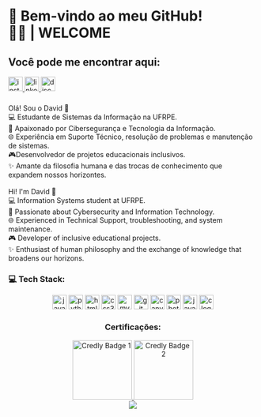 <h1 align="left">🎩  Bem-vindo ao meu GitHub! <br>👋🏼 | WELCOME</h1>

<h2 align="left">Você pode me encontrar aqui:</h2>

<div align="left">
  <a href="https://www.instagram.com/seuperfil/" target="_blank">
    <img src="https://img.shields.io/static/v1?message=Instagram&logo=instagram&label=&color=E4405F&logoColor=white&labelColor=&style=for-the-badge" height="29" alt="instagram logo"  />
  </a>
  <a href="https://www.linkedin.com/in/davidantoniodacosta/" target="_blank">
    <img src="https://img.shields.io/static/v1?message=LinkedIn&logo=linkedin&label=&color=0077B5&logoColor=white&labelColor=&style=for-the-badge" height="29" alt="linkedin logo"  />
  </a>
  <img src="https://img.shields.io/static/v1?message=Discord&logo=discord&label=&color=7289DA&logoColor=white&labelColor=&style=for-the-badge" height="29" alt="discord logo"  />
</div>

<h3 align="left"></h3>

###

<p align="left">Olá! Sou o David 👋<br>💻 Estudante de Sistemas da Informação na UFRPE.<br>🔐 Apaixonado por Cibersegurança e Tecnologia da Informação.<br>🌐 Experiência em Suporte Técnico, resolução de problemas e manutenção de sistemas.<br>🎮Desenvolvedor de projetos educacionais inclusivos.<br>✨ Amante da filosofia humana e das trocas de conhecimento que expandem nossos horizontes.<br><br>Hi! I'm David 👋<br>💻 Information Systems student at UFRPE.<br>🔐 Passionate about Cybersecurity and Information Technology.<br>🌐 Experienced in Technical Support, troubleshooting, and system maintenance.<br>🎮 Developer of inclusive educational projects.<br>✨ Enthusiast of human philosophy and the exchange of knowledge that broadens our horizons.</p>

<h3 align="left">💻 Tech Stack:</h3>

<div align="center">
  <img src="https://img.shields.io/badge/JavaScript-F7DF1E?logo=javascript&logoColor=black&style=for-the-badge" height="29" alt="javascript logo"  />
  <img src="https://img.shields.io/badge/Python-3776AB?logo=python&logoColor=white&style=for-the-badge" height="29" alt="python logo"  />
  <img src="https://img.shields.io/badge/HTML5-E34F26?logo=html5&logoColor=white&style=for-the-badge" height="29" alt="html5 logo"  />
  <img src="https://img.shields.io/badge/CSS3-1572B6?logo=css3&logoColor=white&style=for-the-badge" height="29" alt="css3 logo"  />
  <img src="https://img.shields.io/badge/MySQL-4479A1?logo=mysql&logoColor=white&style=for-the-badge" height="29" alt="mysql logo"  />
  <img src="https://img.shields.io/badge/Git-F05032?logo=git&logoColor=white&style=for-the-badge" height="29" alt="git logo"  />
  <img src="https://img.shields.io/badge/Canva-00C4CC?logo=canva&logoColor=black&style=for-the-badge" height="29" alt="canva logo"  />
  <img src="https://img.shields.io/badge/Adobe Photoshop-31A8FF?logo=adobephotoshop&logoColor=black&style=for-the-badge" height="29" alt="photoshop logo"  />
  <img src="https://cdn.jsdelivr.net/gh/devicons/devicon/icons/java/java-plain.svg" height="29" alt="java logo"  />
  <img src="https://skillicons.dev/icons?i=c" height="29" alt="c logo"  />
  
 
</div>

<div align="center">
<h3>Certificações:</h3>
<div align="center">
  <a href="https://www.credly.com/badges/6de2c0f8-6bc8-4ad3-9ae2-f2036f577923" target="_blank">
    <img src="https://images.credly.com/size/340x340/images/0ab768d9-dda0-439e-aeef-edfa6e0f3579/image.png" alt="Credly Badge 1" height="120">
  </a>
  <a href="https://www.credly.com/badges/0d6f9418-ecfc-4515-82fa-3241f12ad298/public_url" target="_blank">
    <img src="https://images.credly.com/size/340x340/images/ea3eec65-ddad-4242-9c59-1defac0fa2d9/image.png" alt="Credly Badge 2" height="120">
  </a>
</div>



<div align="center">
  <img src="https://visitor-badge.laobi.icu/badge?page_id=davidda418.davidda418&left_color=gray"  />
</div>
